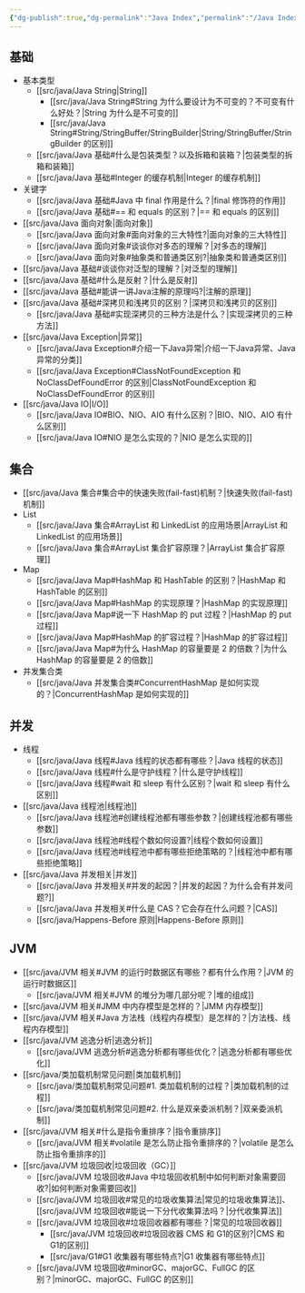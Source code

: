 ```yaml
---
{"dg-publish":true,"dg-permalink":"Java Index","permalink":"/Java Index/"}
---
```



## 基础

- 基本类型
	- [[src/java/Java String\|String]]
		- [[src/java/Java String#String 为什么要设计为不可变的？不可变有什么好处？\|String 为什么是不可变的]]
		- [[src/java/Java String#String/StringBuffer/StringBuilder\|String/StringBuffer/StringBuilder 的区别]]
	- [[src/java/Java 基础#什么是包装类型？以及拆箱和装箱？\|包装类型的拆箱和装箱]]
	- [[src/java/Java 基础#Integer 的缓存机制\|Integer 的缓存机制]]
- 关键字
	- [[src/java/Java 基础#Java 中 final 作用是什么？\|final 修饰符的作用]]
	- [[src/java/Java 基础#== 和 equals 的区别？\|== 和 equals 的区别]]
- [[src/java/Java 面向对象\|面向对象]]
	- [[src/java/Java 面向对象#面向对象的三大特性?\|面向对象的三大特性]]
	- [[src/java/Java 面向对象#谈谈你对多态的理解？\|对多态的理解]]
	- [[src/java/Java 面向对象#抽象类和普通类区别?\|抽象类和普通类区别]]
- [[src/java/Java 基础#谈谈你对泛型的理解？\|对泛型的理解]]
- [[src/java/Java 基础#什么是反射？\|什么是反射]]
- [[src/java/Java 基础#能讲一讲Java注解的原理吗?\|注解的原理]]
- [[src/java/Java 基础#深拷贝和浅拷贝的区别？\|深拷贝和浅拷贝的区别]]
	- [[src/java/Java 基础#实现深拷贝的三种方法是什么？\|实现深拷贝的三种方法]]
- [[src/java/Java Exception\|异常]]
	- [[src/java/Java Exception#介绍一下Java异常\|介绍一下Java异常、Java 异常的分类]]
	- [[src/java/Java Exception#ClassNotFoundException 和 NoClassDefFoundError 的区别\|ClassNotFoundException 和 NoClassDefFoundError 的区别]]
- [[src/java/Java IO\|I/O]]
	- [[src/java/Java IO#BIO、NIO、AIO 有什么区别？\|BIO、NIO、AIO 有什么区别]]
	- [[src/java/Java IO#NIO 是怎么实现的？\|NIO 是怎么实现的]]

## 集合

- [[src/java/Java 集合#集合中的快速失败(fail-fast)机制？\|快速失败(fail-fast)机制]]
- List
	- [[src/java/Java 集合#ArrayList 和 LinkedList 的应用场景\|ArrayList 和 LinkedList 的应用场景]]
	- [[src/java/Java 集合#ArrayList 集合扩容原理？\|ArrayList 集合扩容原理]]
- Map
	- [[src/java/Java Map#HashMap 和 HashTable 的区别？\|HashMap 和 HashTable 的区别]]
	- [[src/java/Java Map#HashMap 的实现原理？\|HashMap 的实现原理]]
	- [[src/java/Java Map#说一下 HashMap 的 put 过程？\|HashMap 的 put 过程]]
	- [[src/java/Java Map#HashMap 的扩容过程？\|HashMap 的扩容过程]]
	- [[src/java/Java Map#为什么 HashMap 的容量要是 2 的倍数？\|为什么 HashMap 的容量要是 2 的倍数]]
- 并发集合类
	- [[src/java/Java 并发集合类#ConcurrentHashMap 是如何实现的？\|ConcurrentHashMap 是如何实现的]]

## 并发

- 线程
	- [[src/java/Java 线程#Java 线程的状态都有哪些？\|Java 线程的状态]]
	- [[src/java/Java 线程#什么是守护线程？\|什么是守护线程]]
	- [[src/java/Java 线程#wait 和 sleep 有什么区别？\|wait 和 sleep 有什么区别]]
- [[src/java/Java 线程池\|线程池]]
	- [[src/java/Java 线程池#创建线程池都有哪些参数？\|创建线程池都有哪些参数]]
	- [[src/java/Java 线程池#线程个数如何设置?\|线程个数如何设置]]
	- [[src/java/Java 线程池#线程池中都有哪些拒绝策略的？\|线程池中都有哪些拒绝策略]]
- [[src/java/Java 并发相关\|并发]]
	- [[src/java/Java 并发相关#并发的起因？\|并发的起因？为什么会有并发问题?]]
	- [[src/java/Java 并发相关#什么是 CAS？它会存在什么问题？\|CAS]]
	- [[src/java/Happens-Before 原则\|Happens-Before 原则]]

## JVM

- [[src/java/JVM 相关#JVM 的运行时数据区有哪些？都有什么作用？\|JVM 的运行时数据区]]
	- [[src/java/JVM 相关#JVM 的堆分为哪几部分呢？\|堆的组成]]
- [[src/java/JVM 相关#JMM 中内存模型是怎样的？\|JMM 内存模型]]
- [[src/java/JVM 相关#Java 方法栈（线程内存模型）是怎样的？\|方法栈、线程内存模型]]
- [[src/java/JVM 逃逸分析\|逃逸分析]]
	- [[src/java/JVM 逃逸分析#逃逸分析都有哪些优化？\|逃逸分析都有哪些优化]]
- [[src/java/类加载机制常见问题\|类加载机制]]
	- [[src/java/类加载机制常见问题#1. 类加载机制的过程？\|类加载机制的过程]]
	- [[src/java/类加载机制常见问题#2. 什么是双亲委派机制？\|双亲委派机制]]
- [[src/java/JVM 相关#什么是指令重排序？\|指令重排序]]
	- [[src/java/JVM 相关#volatile 是怎么防止指令重排序的？\|volatile 是怎么防止指令重排序的]]
- [[src/java/JVM 垃圾回收\|垃圾回收（GC）]]
	- [[src/java/JVM 垃圾回收#Java 中垃圾回收机制中如何判断对象需要回收?\|如何判断对象需要回收]]
	- [[src/java/JVM 垃圾回收#常见的垃圾收集算法\|常见的垃圾收集算法]]、[[src/java/JVM 垃圾回收#能说一下分代收集算法吗？\|分代收集算法]]
	- [[src/java/JVM 垃圾回收#垃圾回收器都有哪些？\|常见的垃圾回收器]]
		- [[src/java/JVM 垃圾回收#垃圾回收器 CMS 和 G1的区别?\|CMS 和 G1的区别]]
		- [[src/java/G1#G1 收集器有哪些特点?\|G1 收集器有哪些特点]]
	- [[src/java/JVM 垃圾回收#minorGC、majorGC、FullGC 的区别？\|minorGC、majorGC、FullGC 的区别]]